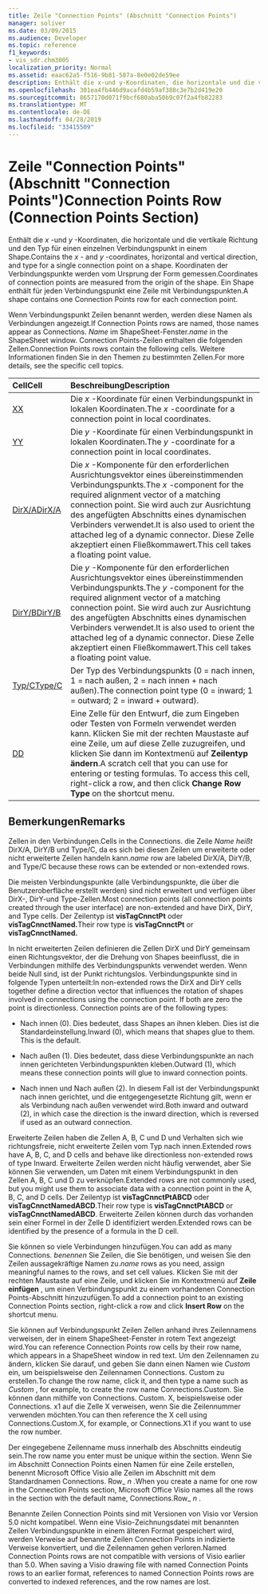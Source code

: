 ```yaml
---
title: Zeile "Connection Points" (Abschnitt "Connection Points")
manager: soliver
ms.date: 03/09/2015
ms.audience: Developer
ms.topic: reference
f1_keywords:
- vis_sdr.chm3005
localization_priority: Normal
ms.assetid: eaac62a5-f516-9b81-587a-8e0e02de59ee
description: Enthält die x-und y-Koordinaten, die horizontale und die vertikale Richtung und den Typ für einen einzelnen Verbindungspunkt in einem Shape. Koordinaten der Verbindungspunkte werden vom Ursprung der Form gemessen. Ein Shape enthält für jeden Verbindungspunkt eine Zeile mit Verbindungspunkten.
ms.openlocfilehash: 301ea4fb446d9acafd4b59af388c3e7b2d419e20
ms.sourcegitcommit: 8657170d071f9bcf680aba50b9c07f2a4fb82283
ms.translationtype: MT
ms.contentlocale: de-DE
ms.lasthandoff: 04/28/2019
ms.locfileid: "33415509"
---
```

# <a name="connection-points-row-connection-points-section"></a><span data-ttu-id="0148a-105">Zeile "Connection Points" (Abschnitt "Connection Points")</span><span class="sxs-lookup"><span data-stu-id="0148a-105">Connection Points Row (Connection Points Section)</span></span>

<span data-ttu-id="0148a-106">Enthält die *x* -und *y* -Koordinaten, die horizontale und die vertikale Richtung und den Typ für einen einzelnen Verbindungspunkt in einem Shape.</span><span class="sxs-lookup"><span data-stu-id="0148a-106">Contains the  *x*  - and  *y*  -coordinates, horizontal and vertical direction, and type for a single connection point on a shape.</span></span> <span data-ttu-id="0148a-107">Koordinaten der Verbindungspunkte werden vom Ursprung der Form gemessen.</span><span class="sxs-lookup"><span data-stu-id="0148a-107">Coordinates of connection points are measured from the origin of the shape.</span></span> <span data-ttu-id="0148a-108">Ein Shape enthält für jeden Verbindungspunkt eine Zeile mit Verbindungspunkten.</span><span class="sxs-lookup"><span data-stu-id="0148a-108">A shape contains one Connection Points row for each connection point.</span></span> 
  
<span data-ttu-id="0148a-109">Wenn Verbindungspunkt Zeilen benannt werden, werden diese Namen als Verbindungen angezeigt.</span><span class="sxs-lookup"><span data-stu-id="0148a-109">If Connection Points rows are named, those names appear as Connections.</span></span> <span data-ttu-id="0148a-110">*Name* im ShapeSheet-Fenster.</span><span class="sxs-lookup"><span data-stu-id="0148a-110">*name*  in the ShapeSheet window.</span></span> <span data-ttu-id="0148a-111">Connection Points-Zeilen enthalten die folgenden Zellen.</span><span class="sxs-lookup"><span data-stu-id="0148a-111">Connection Points rows contain the following cells.</span></span> <span data-ttu-id="0148a-112">Weitere Informationen finden Sie in den Themen zu bestimmten Zellen.</span><span class="sxs-lookup"><span data-stu-id="0148a-112">For more details, see the specific cell topics.</span></span> 
  
|<span data-ttu-id="0148a-113">**Cell**</span><span class="sxs-lookup"><span data-stu-id="0148a-113">**Cell**</span></span>|<span data-ttu-id="0148a-114">**Beschreibung**</span><span class="sxs-lookup"><span data-stu-id="0148a-114">**Description**</span></span>|
|:-----|:-----|
|[<span data-ttu-id="0148a-115">X</span><span class="sxs-lookup"><span data-stu-id="0148a-115">X</span></span>](x-cell-connection-points-section.md) <br/> |<span data-ttu-id="0148a-116">Die *x* -Koordinate für einen Verbindungspunkt in lokalen Koordinaten.</span><span class="sxs-lookup"><span data-stu-id="0148a-116">The  *x*  -coordinate for a connection point in local coordinates.</span></span>  <br/> |
|[<span data-ttu-id="0148a-117">Y</span><span class="sxs-lookup"><span data-stu-id="0148a-117">Y</span></span>](y-cell-connection-points-section.md) <br/> |<span data-ttu-id="0148a-118">Die *y* -Koordinate für einen Verbindungspunkt in lokalen Koordinaten.</span><span class="sxs-lookup"><span data-stu-id="0148a-118">The  *y*  -coordinate for a connection point in local coordinates.</span></span>  <br/> |
|[<span data-ttu-id="0148a-119">DirX/A</span><span class="sxs-lookup"><span data-stu-id="0148a-119">DirX/A</span></span>](dirxa-cell-connection-points-section.md) <br/> |<span data-ttu-id="0148a-120">Die *x* -Komponente für den erforderlichen Ausrichtungsvektor eines übereinstimmenden Verbindungspunkts.</span><span class="sxs-lookup"><span data-stu-id="0148a-120">The  *x*  -component for the required alignment vector of a matching connection point.</span></span> <span data-ttu-id="0148a-121">Sie wird auch zur Ausrichtung des angefügten Abschnitts eines dynamischen Verbinders verwendet.</span><span class="sxs-lookup"><span data-stu-id="0148a-121">It is also used to orient the attached leg of a dynamic connector.</span></span> <span data-ttu-id="0148a-122">Diese Zelle akzeptiert einen Fließkommawert.</span><span class="sxs-lookup"><span data-stu-id="0148a-122">This cell takes a floating point value.</span></span>  <br/> |
|[<span data-ttu-id="0148a-123">DirY/B</span><span class="sxs-lookup"><span data-stu-id="0148a-123">DirY/B</span></span>](diryb-cell-connection-points-section.md) <br/> |<span data-ttu-id="0148a-124">Die *y* -Komponente für den erforderlichen Ausrichtungsvektor eines übereinstimmenden Verbindungspunkts.</span><span class="sxs-lookup"><span data-stu-id="0148a-124">The  *y*  -component for the required alignment vector of a matching connection point.</span></span> <span data-ttu-id="0148a-125">Sie wird auch zur Ausrichtung des angefügten Abschnitts eines dynamischen Verbinders verwendet.</span><span class="sxs-lookup"><span data-stu-id="0148a-125">It is also used to orient the attached leg of a dynamic connector.</span></span> <span data-ttu-id="0148a-126">Diese Zelle akzeptiert einen Fließkommawert.</span><span class="sxs-lookup"><span data-stu-id="0148a-126">This cell takes a floating point value.</span></span>  <br/> |
|[<span data-ttu-id="0148a-127">Typ/C</span><span class="sxs-lookup"><span data-stu-id="0148a-127">Type/C</span></span>](typec-cell-connection-points-section.md) <br/> |<span data-ttu-id="0148a-128">Der Typ des Verbindungspunkts (0 = nach innen, 1 = nach außen, 2 = nach innen + nach außen).</span><span class="sxs-lookup"><span data-stu-id="0148a-128">The connection point type (0 = inward; 1 = outward; 2 = inward + outward).</span></span>  <br/> |
|[<span data-ttu-id="0148a-129">D</span><span class="sxs-lookup"><span data-stu-id="0148a-129">D</span></span>](d-cell-connection-points-section.md) <br/> |<span data-ttu-id="0148a-p106">Eine Zelle für den Entwurf, die zum Eingeben oder Testen von Formeln verwendet werden kann. Klicken Sie mit der rechten Maustaste auf eine Zeile, um auf diese Zelle zuzugreifen, und klicken Sie dann im Kontextmenü auf **Zeilentyp ändern**.</span><span class="sxs-lookup"><span data-stu-id="0148a-p106">A scratch cell that you can use for entering or testing formulas. To access this cell, right-click a row, and then click **Change Row Type** on the shortcut menu.  </span></span><br/> |
   
## <a name="remarks"></a><span data-ttu-id="0148a-132">Bemerkungen</span><span class="sxs-lookup"><span data-stu-id="0148a-132">Remarks</span></span>

<span data-ttu-id="0148a-133">Zellen in den Verbindungen.</span><span class="sxs-lookup"><span data-stu-id="0148a-133">Cells in the Connections.</span></span> <span data-ttu-id="0148a-134">die Zeile *Name heißt* DirX/A, DirY/B und Type/C, da es sich bei diesen Zeilen um erweiterte oder nicht erweiterte Zeilen handeln kann.</span><span class="sxs-lookup"><span data-stu-id="0148a-134">*name*  row are labeled DirX/A, DirY/B, and Type/C because these rows can be extended or non-extended rows.</span></span> 
  
<span data-ttu-id="0148a-135">Die meisten Verbindungspunkte (alle Verbindungspunkte, die über die Benutzeroberfläche erstellt werden) sind nicht erweitert und verfügen über DirX-, DirY-und Type-Zellen.</span><span class="sxs-lookup"><span data-stu-id="0148a-135">Most connection points (all connection points created through the user interface) are non-extended and have DirX, DirY, and Type cells.</span></span> <span data-ttu-id="0148a-136">Der Zeilentyp ist **visTagCnnctPt** oder **visTagCnnctNamed.**</span><span class="sxs-lookup"><span data-stu-id="0148a-136">Their row type is **visTagCnnctPt** or **visTagCnnctNamed.**</span></span>
  
<span data-ttu-id="0148a-p109">In nicht erweiterten Zeilen definieren die Zellen DirX und DirY gemeinsam einen Richtungsvektor, der die Drehung von Shapes beeinflusst, die in Verbindungen mithilfe des Verbindungspunkts verwendet werden. Wenn beide Null sind, ist der Punkt richtungslos. Verbindungspunkte sind in folgende Typen unterteilt:</span><span class="sxs-lookup"><span data-stu-id="0148a-p109">In non-extended rows the DirX and DirY cells together define a direction vector that influences the rotation of shapes involved in connections using the connection point. If both are zero the point is directionless. Connection points are of the following types:</span></span>
  
- <span data-ttu-id="0148a-p110">Nach innen (0). Dies bedeutet, dass Shapes an ihnen kleben. Dies ist die Standardeinstellung.</span><span class="sxs-lookup"><span data-stu-id="0148a-p110">Inward (0), which means that shapes glue to them. This is the default.</span></span>
    
- <span data-ttu-id="0148a-142">Nach außen (1). Dies bedeutet, dass diese Verbindungspunkte an nach innen gerichteten Verbindungspunkten kleben.</span><span class="sxs-lookup"><span data-stu-id="0148a-142">Outward (1), which means these connection points will glue to inward connection points.</span></span>
    
- <span data-ttu-id="0148a-143">Nach innen und Nach außen (2). In diesem Fall ist der Verbindungspunkt nach innen gerichtet, und die entgegengesetzte Richtung gilt, wenn er als Verbindung nach außen verwendet wird.</span><span class="sxs-lookup"><span data-stu-id="0148a-143">Both inward and outward (2), in which case the direction is the inward direction, which is reversed if used as an outward connection.</span></span>
    
<span data-ttu-id="0148a-144">Erweiterte Zeilen haben die Zellen A, B, C und D und Verhalten sich wie richtungsfreie, nicht erweiterte Zeilen vom Typ nach innen.</span><span class="sxs-lookup"><span data-stu-id="0148a-144">Extended rows have A, B, C, and D cells and behave like directionless non-extended rows of type Inward.</span></span> <span data-ttu-id="0148a-145">Erweiterte Zeilen werden nicht häufig verwendet, aber Sie können Sie verwenden, um Daten mit einem Verbindungspunkt in den Zellen A, B, C und D zu verknüpfen.</span><span class="sxs-lookup"><span data-stu-id="0148a-145">Extended rows are not commonly used, but you might use them to associate data with a connection point in the A, B, C, and D cells.</span></span> <span data-ttu-id="0148a-146">Der Zeilentyp ist **visTagCnnctPtABCD** oder **visTagCnnctNamedABCD**.</span><span class="sxs-lookup"><span data-stu-id="0148a-146">Their row type is **visTagCnnctPtABCD** or **visTagCnnctNamedABCD**.</span></span> <span data-ttu-id="0148a-147">Erweiterte Zeilen können durch das vorhanden sein einer Formel in der Zelle D identifiziert werden.</span><span class="sxs-lookup"><span data-stu-id="0148a-147">Extended rows can be identified by the presence of a formula in the D cell.</span></span> 
  
 <span data-ttu-id="0148a-148">Sie können so viele Verbindungen hinzufügen.</span><span class="sxs-lookup"><span data-stu-id="0148a-148">You can add as many Connections.</span></span>  <span data-ttu-id="0148a-149">*benennen* Sie Zeilen, die Sie benötigen, und weisen Sie den Zeilen aussagekräftige Namen zu.</span><span class="sxs-lookup"><span data-stu-id="0148a-149">*name*  rows as you need, assign meaningful names to the rows, and set cell values.</span></span> <span data-ttu-id="0148a-150">Klicken Sie mit der rechten Maustaste auf eine Zeile, und klicken Sie im Kontextmenü auf **Zeile einfügen** , um einen Verbindungspunkt zu einem vorhandenen Connection Points-Abschnitt hinzuzufügen.</span><span class="sxs-lookup"><span data-stu-id="0148a-150">To add a connection point to an existing Connection Points section, right-click a row and click **Insert Row** on the shortcut menu.</span></span> 
  
<span data-ttu-id="0148a-151">Sie können auf Verbindungspunkt Zeilen Zellen anhand ihres Zeilennamens verweisen, der in einem ShapeSheet-Fenster in rotem Text angezeigt wird.</span><span class="sxs-lookup"><span data-stu-id="0148a-151">You can reference Connection Points row cells by their row name, which appears in a ShapeSheet window in red text.</span></span> <span data-ttu-id="0148a-152">Um den Zeilennamen zu ändern, klicken Sie darauf, und geben Sie dann einen Namen wie *Custom* ein, um beispielsweise den Zeilennamen Connections. Custom zu erstellen.</span><span class="sxs-lookup"><span data-stu-id="0148a-152">To change the row name, click it, and then type a name such as  *Custom*  , for example, to create the row name Connections.Custom.</span></span> <span data-ttu-id="0148a-153">Sie können dann mithilfe von Connections. Custom. X, beispielsweise oder Connections. x1 auf die Zelle X verweisen, wenn Sie die Zeilennummer verwenden möchten.</span><span class="sxs-lookup"><span data-stu-id="0148a-153">You can then reference the X cell using Connections.Custom.X, for example, or Connections.X1 if you want to use the row number.</span></span> 
  
<span data-ttu-id="0148a-154">Der eingegebene Zeilenname muss innerhalb des Abschnitts eindeutig sein.</span><span class="sxs-lookup"><span data-stu-id="0148a-154">The row name you enter must be unique within the section.</span></span> <span data-ttu-id="0148a-155">Wenn Sie im Abschnitt Connection Points einen Namen für eine Zeile erstellen, benennt Microsoft Office Visio alle Zeilen im Abschnitt mit dem Standardnamen Connections. Row_ *n* .</span><span class="sxs-lookup"><span data-stu-id="0148a-155">When you create a name for one row in the Connection Points section, Microsoft Office Visio names all the rows in the section with the default name, Connections.Row_ *n*  .</span></span> 
  
<span data-ttu-id="0148a-p115">Benannte Zeilen Connection Points sind mit Versionen von Visio vor Version 5.0 nicht kompatibel. Wenn eine Visio-Zeichnungsdatei mit benannten Zeilen Verbindungspunkte in einem älteren Format gespeichert wird, werden Verweise auf benannte Zeilen Connection Points in indizierte Verweise konvertiert, und die Zeilennamen gehen verloren.</span><span class="sxs-lookup"><span data-stu-id="0148a-p115">Named Connection Points rows are not compatible with versions of Visio earlier than 5.0. When saving a Visio drawing file with named Connection Points rows to an earlier format, references to named Connection Points rows are converted to indexed references, and the row names are lost.</span></span>
  

